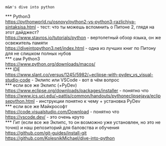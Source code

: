     m&m's dive into python
*** Python3<br>
https://pythonworld.ru/osnovy/python2-vs-python3-razlichiya-sintaksisa.html - тест: что ты можешь вспомнить о Питоне 2, глядя на этот дайджест?<br>
https://www.stavros.io/tutorials/python - вертолетный обзор языка, он же освежитель памяти<br>
https://diveintopython3.net/index.html - одна из лучших книг по Питону для не слишком полных нубов<br>
*** сам Python3<br>
https://www.python.org/downloads/macos/<br>
*** IDE<br>
https://www.slant.co/versus/1245/5982/~eclipse-with-pydev_vs_visual-studio-code - Эклипс или VSCode - вот в чём вопрос<br>
*** если все же Эклипс (+PyDev)<br>
https://www.eclipse.org/downloads/packages/installer - понятно что<br>
https://www.ics.uci.edu/~pattis/common/handouts/pythoneclipsejava/eclipsepython.html - инструкции понятно к чему + установка PyDev<br>
*** если все же Майкрософт<br>
https://code.visualstudio.com/Download - понятно что<br>
https://vscode.dev/ - это очень круто<br>
*** Гит (если все же Эклипс, то он возможно уже установлен, но это не точно) и наш репозиторий для баловства и обучения<br>
https://github.com/git-guides/install-git<br>
https://github.com/KolesnikMichael/dive-into-python<br>

